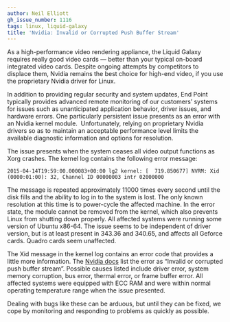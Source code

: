 ```yaml
---
author: Neil Elliott
gh_issue_number: 1116
tags: linux, liquid-galaxy
title: 'Nvidia: Invalid or Corrupted Push Buffer Stream'
---
```


As a high-performance video rendering appliance, the Liquid Galaxy requires really good video cards — better than your typical on-board integrated video cards. Despite ongoing attempts by competitors to displace them, Nvidia remains the best choice for high-end video, if you use the proprietary Nvidia driver for Linux.

In addition to providing regular security and system updates, End Point typically provides advanced remote monitoring of our customers’ systems for issues such as unanticipated application behavior, driver issues, and hardware errors. One particularly persistent issue presents as an error with an Nvidia kernel module.  Unfortunately, relying on proprietary Nvidia drivers so as to maintain an acceptable performance level limits the available diagnostic information and options for resolution.

The issue presents when the system ceases all video output functions as Xorg crashes. The kernel log contains the following error message:

```nohighlight
2015-04-14T19:59:00.000083+00:00 lg2 kernel: [  719.850677] NVRM: Xid (0000:01:00): 32, Channel ID 00000003 intr 02000000
```

The message is repeated approximately 11000 times every second until the disk fills and the ability to log in to the system is lost. The only known resolution at this time is to power-cycle the affected machine. In the error state, the module cannot be removed from the kernel, which also prevents Linux from shutting down properly. All affected systems were running some version of Ubuntu x86-64. The issue seems to be independent of driver version, but is at least present in 343.36 and 340.65, and affects all Geforce cards. Quadro cards seem unaffected.

The Xid message in the kernel log contains an error code that provides a little more information. The [Nvidia docs](http://docs.nvidia.com/deploy/xid-errors/) list the error as “Invalid or corrupted push buffer stream”. Possible causes listed include driver error, system memory corruption, bus error, thermal error, or frame buffer error. All affected systems were equipped with ECC RAM and were within normal operating temperature range when the issue presented.

Dealing with bugs like these can be arduous, but until they can be fixed, we cope by monitoring and responding to problems as quickly as possible.
